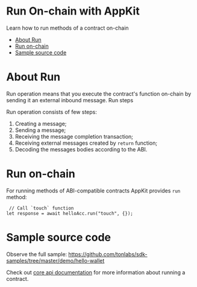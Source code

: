 # Run On-chain with AppKit

Learn how to run methods of a contract on-chain

- [About Run](#about-run)
- [Run on-chain](#run-on-chain)
- [Sample source code](#sample-source-code)

# About Run

Run operation means that you execute the contract's function on-chain by sending it an external inbound message. 
Run steps

Run operation consists of few steps:

1. Creating a message;
2. Sending a message;
3. Receiving the message completion transaction;
4. Receiving external messages created by `return` function;
5. Decoding the messages bodies according to the ABI.

# Run on-chain

For running  methods of ABI-compatible contracts AppKit provides `run` method:

     // Call `touch` function
    let response = await helloAcc.run("touch", {});

# Sample source code

Observe the full sample: https://github.com/tonlabs/sdk-samples/tree/master/demo/hello-wallet

Check out [core api documentation](https://github.com/tonlabs/TON-SDK/blob/master/guides/work_with_contracts/2_run_onchain.md) for more information about running a contract.
